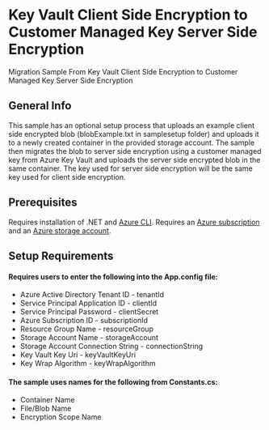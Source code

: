 # Key Vault Client Side Encryption to Customer Managed Key Server Side Encryption
Migration Sample From Key Vault Client Side Encryption to Customer Managed Key Server Side Encryption

## General Info
This sample has an optional setup process that uploads an example client side encrypted blob (blobExample.txt in samplesetup folder) and uploads it to a newly created container in the provided storage account.
The sample then migrates the blob to server side encryption using a customer managed key from Azure Key Vault and uploads the server side encrypted blob in the same container. 
The key used for server side encryption will be the same key used for client side encryption.

## Prerequisites
Requires installation of .NET and [Azure CLI](https://docs.microsoft.com/en-us/cli/azure/install-azure-cli?view=azure-cli-latest).
Requires an [Azure subscription](https://azure.microsoft.com/en-us/free/) and an 
[Azure storage account](https://docs.microsoft.com/en-us/azure/storage/common/storage-account-create?tabs=azure-portal).

## Setup Requirements
#### Requires users to enter the following into the App.config file:
* Azure Active Directory Tenant ID - tenantId
* Service Principal Application ID - clientId
* Service Principal Password - clientSecret
* Azure Subscription ID - subscriptionId
* Resource Group Name - resourceGroup
* Storage Account Name - storageAccount
* Storage Account Connection String - connectionString
* Key Vault Key Uri - keyVaultKeyUri
* Key Wrap Algorithm - keyWrapAlgorithm

#### The sample uses names for the following from Constants.cs:
* Container Name
* File/Blob Name
* Encryption Scope Name
